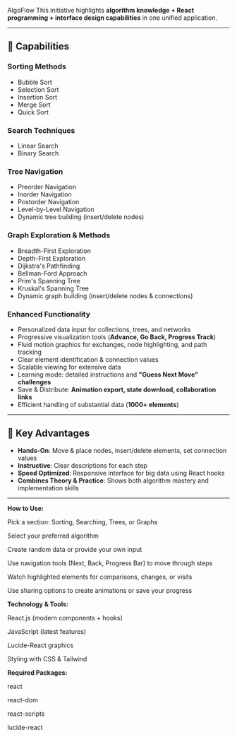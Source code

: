 AlgoFlow
This initiative highlights **algorithm knowledge + React programming + interface design capabilities** in one unified application.  

---

## 🔬 Capabilities

### Sorting Methods
- Bubble Sort
- Selection Sort
- Insertion Sort
- Merge Sort
- Quick Sort

### Search Techniques
- Linear Search
- Binary Search

### Tree Navigation
- Preorder Navigation
- Inorder Navigation
- Postorder Navigation
- Level-by-Level Navigation
- Dynamic tree building (insert/delete nodes)

### Graph Exploration & Methods
- Breadth-First Exploration
- Depth-First Exploration
- Dijkstra's Pathfinding
- Bellman-Ford Approach
- Prim's Spanning Tree
- Kruskal's Spanning Tree
- Dynamic graph building (insert/delete nodes & connections)

### Enhanced Functionality
- Personalized data input for collections, trees, and networks
- Progressive visualization tools (**Advance, Go Back, Progress Track**)
- Fluid motion graphics for exchanges, node highlighting, and path tracking
- Clear element identification & connection values
- Scalable viewing for extensive data
- Learning mode: detailed instructions and **"Guess Next Move" challenges**
- Save & Distribute: **Animation export, state download, collaboration links**
- Efficient handling of substantial data (**1000+ elements**)

---

## 💫 Key Advantages
- **Hands-On**: Move & place nodes, insert/delete elements, set connection values  
- **Instructive**: Clear descriptions for each step  
- **Speed Optimized**: Responsive interface for big data using React hooks  
- **Combines Theory & Practice**: Shows both algorithm mastery and implementation skills  

---

**How to Use:**

Pick a section: Sorting, Searching, Trees, or Graphs

Select your preferred algorithm

Create random data or provide your own input

Use navigation tools (Next, Back, Progress Bar) to move through steps

Watch highlighted elements for comparisons, changes, or visits

Use sharing options to create animations or save your progress

**Technology & Tools:**

React.js (modern components + hooks)

JavaScript (latest features)

Lucide-React graphics

Styling with CSS & Tailwind

**Required Packages:**

react

react-dom

react-scripts

lucide-react
